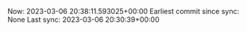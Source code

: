 Now: 2023-03-06 20:38:11.593025+00:00 Earliest commit since sync: None Last sync: 2023-03-06 20:30:39+00:00
